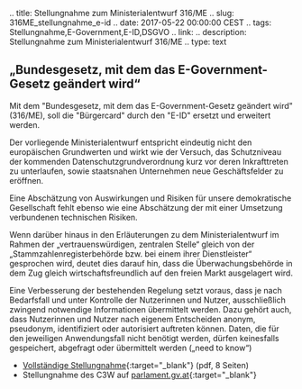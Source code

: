 .. title: Stellungnahme zum Ministerialentwurf 316/ME
.. slug: 316ME_stellungnahme_e-id
.. date: 2017-05-22 00:00:00 CEST
.. tags: Stellungnahme,E-Government,E-ID,DSGVO
.. link:
.. description: Stellungnahme zum Ministerialentwurf 316/ME
.. type: text

## „Bundesgesetz, mit dem das E-Government-Gesetz geändert wird“

Mit dem "Bundesgesetz, mit dem das E-Government-Gesetz geändert wird" (316/ME), soll die "Bürgercard" durch den "E-ID" ersetzt und erweitert werden.

Der vorliegende Ministerialentwurf entspricht eindeutig nicht den europäischen Grundwerten und wirkt wie der Versuch, das Schutzniveau der kommenden Datenschutzgrundverordnung kurz vor deren Inkrafttreten zu unterlaufen, sowie staatsnahen Unternehmen neue Geschäftsfelder zu eröffnen.

Eine Abschätzung von Auswirkungen und Risiken für unsere demokratische Gesellschaft fehlt ebenso wie eine Abschätzung der mit einer Umsetzung verbundenen technischen Risiken.

<!-- TEASER_END -->
Wenn darüber hinaus in den Erläuterungen zu dem Ministerialentwurf im Rahmen der „vertrauenswürdigen, zentralen Stelle“ gleich von der „Stammzahlenregisterbehörde bzw. bei einem ihrer Dienstleister“ gesprochen wird, deutet dies darauf hin, dass die Überwachungsbehörde in dem Zug gleich wirtschaftsfreundlich auf den freien Markt ausgelagert wird.

Eine Verbesserung der bestehenden Regelung setzt voraus, dass je nach Bedarfsfall und unter Kontrolle der Nutzerinnen und Nutzer, ausschließlich zwingend notwendige Informationen übermittelt werden. Dazu gehört auch, dass Nutzerinnen und Nutzer nach eigenem Entscheiden anonym, pseudonym, identifiziert oder autorisiert auftreten können. Daten, die für den jeweiligen Anwendungsfall nicht benötigt werden, dürfen keinesfalls gespeichert, abgefragt oder übermittelt werden („need to know“)

* [Vollständige Stellungnahme](link:///files/publications/202205_316_ME_Stellungnahme_egov.pdf){:target="_blank"} (pdf, 8 Seiten)
* Stellungnahme des C3W auf [parlament.gv.at](https://www.parlament.gv.at/PAKT/VHG/XXV/SNME/SNME_12186/index.shtml){:target="_blank"}
